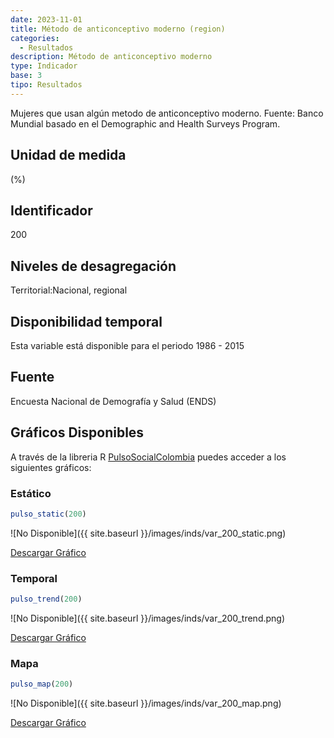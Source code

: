 ```yaml
---
date: 2023-11-01
title: Método de anticonceptivo moderno (region)
categories:
  - Resultados
description: Método de anticonceptivo moderno
type: Indicador
base: 3
tipo: Resultados
--- 
```


Mujeres que usan algún metodo de anticonceptivo moderno.
Fuente: Banco Mundial basado en el Demographic and Health Surveys Program.

## Unidad de medida
(%)

## Identificador
200

## Niveles de desagregación
Territorial:Nacional, regional

## Disponibilidad temporal
Esta variable está disponible para el periodo 1986 - 2015

## Fuente
Encuesta Nacional de Demografía y Salud (ENDS)

## Gráficos Disponibles

A través de la libreria R [PulsoSocialColombia](https://github.com/pulsosocialcolombia/PulsoSocialColombia) puedes acceder a los siguientes gráficos:

### Estático

``` R
pulso_static(200)
```

![No Disponible]({{ site.baseurl }}/images/inds/var_200_static.png)

<a href='{{ site.baseurl }}/images/inds/var_200_static.png'>Descargar Gráfico</a>

### Temporal

``` R
pulso_trend(200)
```

![No Disponible]({{ site.baseurl }}/images/inds/var_200_trend.png)

<a href='{{ site.baseurl }}/images/inds/var_200_trend.png'>Descargar Gráfico</a>

### Mapa

``` R
pulso_map(200)
```

![No Disponible]({{ site.baseurl }}/images/inds/var_200_map.png)

<a href='{{ site.baseurl }}/images/inds/var_200_map.png'>Descargar Gráfico</a>